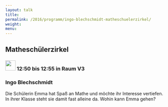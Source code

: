 ```yaml
---
layout: talk
title:
permalink: /2016/programm/ingo-blechschmidt-matheschuelerzirkel/
weight:
menu:
---
```

## Matheschülerzirkel

### <img height = "32" src="../../../images/lightning.svg"> 12:50 bis 12:55 in Raum V3

### Ingo Blechschmidt

Die Schülerin Emma hat Spaß an Mathe und möchte ihr Interesse vertiefen. In ihrer Klasse steht sie damit fast alleine da. Wohin kann Emma gehen?

